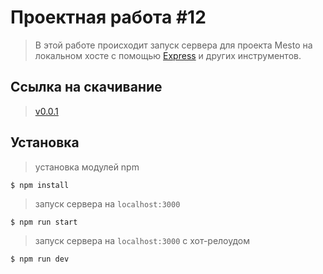 # Проектная работа #12

> В этой работе происходит запуск сервера для проекта Mesto на локальном хосте с помощью [Express](https://expressjs.com) и других инструментов.


## Ссылка на скачивание

> [v0.0.1](https://github.com/echoreverb/express-sprint)


## Установка

> установка модулей npm

```shell
$ npm install
```

> запуск сервера на `localhost:3000`

```shell
$ npm run start
```

> запуск сервера на `localhost:3000` c хот-релоудом

```shell
$ npm run dev
```
